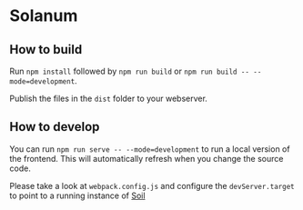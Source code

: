# Solanum

## How to build
Run
`npm install` followed by
`npm run build` or `npm run build -- --mode=development`.

Publish the files in the `dist` folder to your webserver.

## How to develop
You can run `npm run serve -- --mode=development` to run a local version
of the frontend.
This will automatically refresh when you change the source code.

Please take a look at `webpack.config.js` and configure the
`devServer.target` to point to a running instance of
[Soil](https://git.sr.ht/~serra/Soil)
